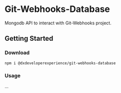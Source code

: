 # Git-Webhooks-Database

Mongodb API to interact with Git-Webhooks project.

## Getting Started

### Download

`npm i @dxdeveloperexperience/git-webhooks-database`

### Usage

...
